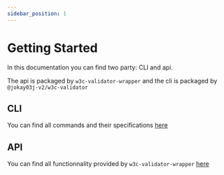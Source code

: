 ```yaml
---
sidebar_position: 1
---
```


# Getting Started

In this documentation you can find two party: CLI and api.

The api is packaged by `w3c-validator-wrapper` and the cli is packaged by `@jokay03j-v2/w3c-validator`

## CLI

You can find all commands and their specifications [here](./cli/how-to-use.mdx)

## API

You can find all functionnality provided by `w3c-validator-wrapper` [here](./api/check-url.md)
